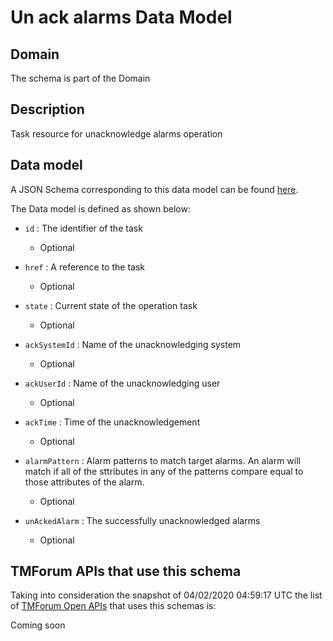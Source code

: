 # Un ack alarms Data Model

## Domain

The  schema is part of the  Domain

## Description

Task resource for unacknowledge alarms operation

## Data model

A JSON Schema corresponding to this data model can be found
[here](https://github.com/tmforum-rand/schemas/blob/candidates/Resource/UnAckAlarms.schema.json).

The Data model is defined as shown below:

- `id` : The identifier of the task

  - Optional


- `href` : A reference to the task

  - Optional


- `state` : Current state of the operation task

  - Optional


- `ackSystemId` : Name of the unacknowledging system

  - Optional


- `ackUserId` : Name of the unacknowledging user

  - Optional


- `ackTime` : Time of the unacknowledgement

  - Optional


- `alarmPattern` : Alarm patterns to match target alarms. An alarm will match if all of the sttributes in any of the patterns compare equal to those attributes of the alarm.

  - Optional


- `unAckedAlarm` : The successfully unacknowledged alarms

  - Optional






## TMForum APIs that use this schema

Taking into consideration the snapshot of 04/02/2020 04:59:17 UTC the list of [TMForum Open APIs](https://www.tmforum.org/open-apis/) that uses this schemas is:

Coming soon